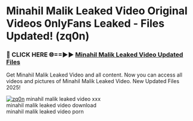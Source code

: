 # Minahil Malik Leaked Video Original Videos 0nlyFans Leaked - Files Updated! (zq0n)

<h3>🔴 CLICK HERE 🌐==►► <a href="https://hideuri.com/03YgE1" rel="nofollow">Minahil Malik Leaked Video Updated Files</a></h3>

Get Minahil Malik Leaked Video and all content. Now you can access all videos and pictures of Minahil Malik Leaked Video. New Updated Files 2025!

[![zq0n](https://i.imgur.com/NaUBvic.gif)](https://hideuri.com/03YgE1)
minahil malik leaked video xxx<br>
minahil malik leaked video download<br>
minahil malik leaked video porn